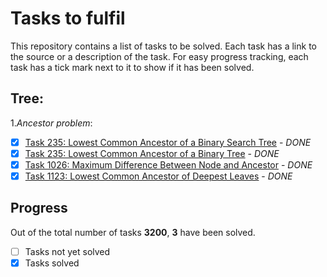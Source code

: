 # Tasks to fulfil

This repository contains a list of tasks to be solved. Each task has a link to the source or a description of the task. For easy progress tracking, each task has a tick mark next to it to show if it has been solved.

## Tree:
1.*Ancestor problem*:
- [X] [Task 235: Lowest Common Ancestor of a Binary Search Tree](https://leetcode.com/problems/lowest-common-ancestor-of-a-binary-search-tree/) - *DONE*
- [X] [Task 235: Lowest Common Ancestor of a Binary Tree](https://leetcode.com/problems/lowest-common-ancestor-of-a-binary-tree/) - *DONE*
- [X] [Task 1026: Maximum Difference Between Node and Ancestor](https://leetcode.com/problems/maximum-difference-between-node-and-ancestor/) - *DONE*
- [X] [Task 1123: Lowest Common Ancestor of Deepest Leaves](https://leetcode.com/problems/lowest-common-ancestor-of-deepest-leaves/) - *DONE*

## Progress

Out of the total number of tasks **3200**, **3** have been solved.

- [ ] Tasks not yet solved
- [X] Tasks solved
